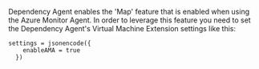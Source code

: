 Dependency Agent enables the 'Map' feature that is enabled when using the Azure Monitor Agent. In order to leverage this feature you need to set the Dependency Agent's Virtual Machine Extension settings like this:

```
settings = jsonencode({
    enableAMA = true
  })
```
